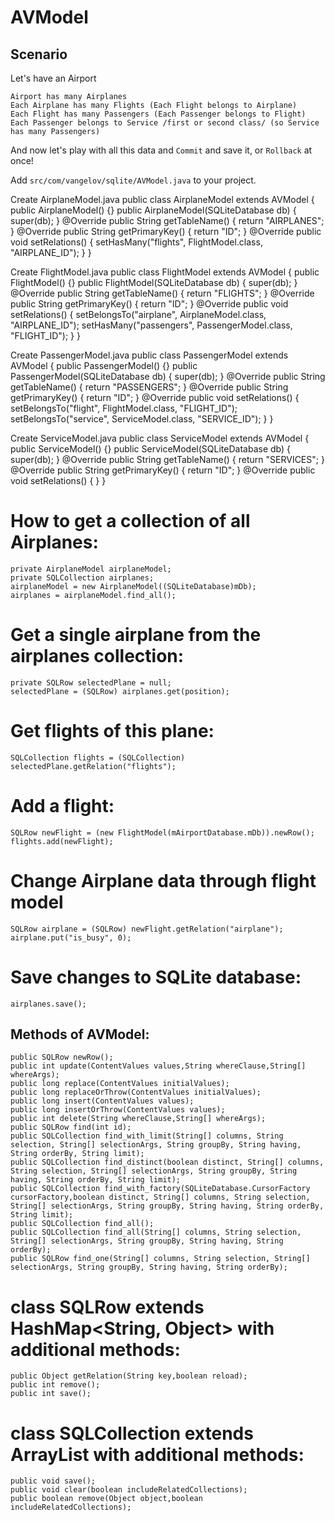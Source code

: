 # AVModel

## Scenario

Let's have an Airport

	Airport has many Airplanes
	Each Airplane has many Flights (Each Flight belongs to Airplane)
	Each Flight has many Passengers (Each Passenger belongs to Flight)
	Each Passenger belongs to Service /first or second class/ (so Service has many Passengers)
	
And now let's play with all this data and `Commit` and save it, or `Rollback` at once! 

Add `src/com/vangelov/sqlite/AVModel.java` to your project.
	
Create AirplaneModel.java
	public class AirplaneModel extends AVModel {
		public AirplaneModel() {}
		public AirplaneModel(SQLiteDatabase db) { super(db); }
		@Override
		public String getTableName() { return "AIRPLANES"; }
		@Override
		public String getPrimaryKey() { return "ID"; }
		@Override
		public void setRelations() {
			setHasMany("flights", FlightModel.class, "AIRPLANE_ID");
		}
	}
	
Create FlightModel.java
	public class FlightModel extends AVModel {
		public FlightModel() {}
		public FlightModel(SQLiteDatabase db) { super(db); }
		@Override
		public String getTableName() { return "FLIGHTS"; }
		@Override
		public String getPrimaryKey() { return "ID"; }
		@Override
		public void setRelations() {
			setBelongsTo("airplane", AirplaneModel.class, "AIRPLANE_ID");
			setHasMany("passengers", PassengerModel.class, "FLIGHT_ID");
		}
	}
	
Create PassengerModel.java
	public class PassengerModel extends AVModel {
		public PassengerModel() {}
		public PassengerModel(SQLiteDatabase db) { super(db); }
		@Override
		public String getTableName() { return "PASSENGERS"; }
		@Override
		public String getPrimaryKey() { return "ID"; }
		@Override
		public void setRelations() {
			setBelongsTo("flight", FlightModel.class, "FLIGHT_ID");
			setBelongsTo("service", ServiceModel.class, "SERVICE_ID");
		}
	}
	
Create ServiceModel.java
	public class ServiceModel extends AVModel {
		public ServiceModel() {}
		public ServiceModel(SQLiteDatabase db) { super(db); }
		@Override
		public String getTableName() { return "SERVICES"; }
		@Override
		public String getPrimaryKey() { return "ID"; }
		@Override
		public void setRelations() { }
	}
	
# How to get a collection of all Airplanes:
	private AirplaneModel airplaneModel;
	private SQLCollection airplanes;
	airplaneModel = new AirplaneModel((SQLiteDatabase)mDb);
	airplanes = airplaneModel.find_all();
	
# Get a single airplane from the airplanes collection:
	private SQLRow selectedPlane = null;
	selectedPlane = (SQLRow) airplanes.get(position);

# Get flights of this plane:
	SQLCollection flights = (SQLCollection) selectedPlane.getRelation("flights");

# Add a flight:	
	SQLRow newFlight = (new FlightModel(mAirportDatabase.mDb)).newRow();
	flights.add(newFlight);
	
# Change Airplane data through flight model
	SQLRow airplane = (SQLRow) newFlight.getRelation("airplane");
	airplane.put("is_busy", 0);
	
# Save changes to SQLite database:
	airplanes.save();
	
	
## Methods of AVModel:
	public SQLRow newRow();
	public int update(ContentValues values,String whereClause,String[] whereArgs);
	public long replace(ContentValues initialValues);
	public long replaceOrThrow(ContentValues initialValues);
	public long insert(ContentValues values);
	public long insertOrThrow(ContentValues values);
	public int delete(String whereClause,String[] whereArgs);
	public SQLRow find(int id);
	public SQLCollection find_with_limit(String[] columns, String selection, String[] selectionArgs, String groupBy, String having, String orderBy, String limit);
	public SQLCollection find_distinct(boolean distinct, String[] columns, String selection, String[] selectionArgs, String groupBy, String having, String orderBy, String limit);
	public SQLCollection find_with_factory(SQLiteDatabase.CursorFactory cursorFactory,boolean distinct, String[] columns, String selection, String[] selectionArgs, String groupBy, String having, String orderBy, String limit);
	public SQLCollection find_all();
	public SQLCollection find_all(String[] columns, String selection, String[] selectionArgs, String groupBy, String having, String orderBy);
	public SQLRow find_one(String[] columns, String selection, String[] selectionArgs, String groupBy, String having, String orderBy);
	
	
# class SQLRow extends HashMap<String, Object> with additional methods:
	public Object getRelation(String key,boolean reload);
	public int remove();
	public int save(); 

# class SQLCollection extends ArrayList<SQLRow>	with additional methods:
	public void save();
	public void clear(boolean includeRelatedCollections);
	public boolean remove(Object object,boolean includeRelatedCollections);
	
	 